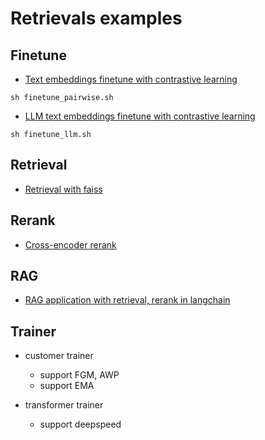 # Retrievals examples


## Finetune
- [Text embeddings finetune with contrastive learning](./finetune_pairwise_embed.py)
```shell
sh finetune_pairwise.sh
```

- [LLM text embeddings finetune with contrastive learning](./finetune_llm_embed.py)
```shell
sh finetune_llm.sh
```


## Retrieval
- [Retrieval with faiss](./retrieval_dense.py)


## Rerank
- [Cross-encoder rerank](./rerank_cross_encoder.py)


## RAG
- [RAG application with retrieval, rerank in langchain](./rag_langchain.py)


## Trainer

- customer trainer
  - support FGM, AWP
  - support EMA

- transformer trainer
  - support deepspeed
